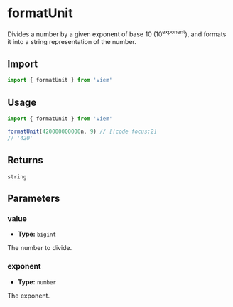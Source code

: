 # formatUnit

Divides a number by a given exponent of base 10 (10<sup>exponent</sup>), and formats it into a string representation of the number.

## Import

```ts
import { formatUnit } from 'viem'
```

## Usage

```ts
import { formatUnit } from 'viem'

formatUnit(420000000000n, 9) // [!code focus:2]
// '420'
```

## Returns

`string`

## Parameters

### value

- **Type:** `bigint`

The number to divide.

### exponent 

- **Type:** `number`

The exponent.